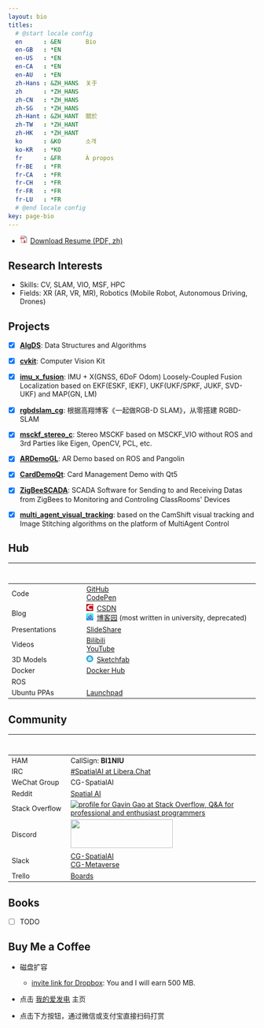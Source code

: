 ```yaml
---
layout: bio
titles:
  # @start locale config
  en      : &EN       Bio
  en-GB   : *EN
  en-US   : *EN
  en-CA   : *EN
  en-AU   : *EN
  zh-Hans : &ZH_HANS  关于
  zh      : *ZH_HANS
  zh-CN   : *ZH_HANS
  zh-SG   : *ZH_HANS
  zh-Hant : &ZH_HANT  關於
  zh-TW   : *ZH_HANT
  zh-HK   : *ZH_HANT
  ko      : &KO       소개
  ko-KR   : *KO
  fr      : &FR       À propos
  fr-BE   : *FR
  fr-CA   : *FR
  fr-CH   : *FR
  fr-FR   : *FR
  fr-LU   : *FR
  # @end locale config
key: page-bio
---
```


* <a href="https://cggos.github.io/assets/HongchenGao-CV.pdf" target="_blank"><img src="assets/images/logo_pdf.jpg" style="width:1em;margin-right:.5em;" alt="PDF icon">Download Resume (PDF, zh)</a>


## Research Interests

* Skills: CV, SLAM, VIO, MSF, HPC
* Fields: XR (AR, VR, MR), Robotics (Mobile Robot, Autonomous Driving, Drones)


## Projects

* [x] **[AlgDS](https://github.com/cggos/AlgDS)**: Data Structures and Algorithms

* [x] **[cvkit](https://github.com/cggos/cvkit)**: Computer Vision Kit 

* [x] **[imu_x_fusion](https://github.com/cggos/imu_x_fusion)**: IMU + X(GNSS, 6DoF Odom) Loosely-Coupled Fusion Localization based on EKF(ESKF, IEKF), UKF(UKF/SPKF, JUKF, SVD-UKF) and MAP(GN, LM)

* [x] **[rgbdslam_cg](https://github.com/cggos/rgbdslam_cg)**: 根据高翔博客《一起做RGB-D SLAM》，从零搭建 RGBD-SLAM

* [x] **[msckf_stereo_c](https://github.com/cggos/msckf_stereo_c)**: Stereo MSCKF based on MSCKF_VIO without ROS and 3rd Parties like Eigen, OpenCV, PCL, etc.

* [x] **[ARDemoGL](https://github.com/cggos/ARDemoGL)**: AR Demo based on ROS and Pangolin

* [x] **[CardDemoQt](https://github.com/cggos/CardDemoQt)**: Card Management Demo with Qt5

* [x] **[ZigBeeSCADA](https://github.com/cggos/ZigBeeSCADA)**: SCADA Software for Sending to and Receiving Datas from ZigBees to Monitoring and Controling ClassRooms' Devices

* [x] **[multi_agent_visual_tracking](https://github.com/cggos/multi_agent_visual_tracking)**: based on the CamShift visual tracking and Image Stitching algorithms on the platform of MultiAgent Control


## Hub

| &emsp; &emsp; &emsp; &emsp; &emsp; &emsp; &emsp; &emsp; &emsp; &emsp; | &emsp; &emsp; &emsp; &emsp; &emsp; &emsp; &emsp; &emsp; &emsp; &emsp; &emsp; &emsp; &emsp; &emsp; &emsp; &emsp; &emsp; &emsp; &emsp; &emsp; &emsp; &emsp; &emsp; &emsp; &emsp; &emsp; &emsp; &emsp; &emsp; &emsp; |
|---------------|--------|
| Code          | [GitHub](https://github.com/cggos) <br/> [CodePen](https://codepen.io/cggos) |
| Blog          | <a href="https://blog.csdn.net/u011178262"><img src="assets/images/logo_csdn.png" style="width:1em;margin-right:.5em;" alt="CSDN icon">CSDN</a> <br/> <a href="https://www.cnblogs.com/gaohongchen01"><img src="assets/images/logo_cnblogs.jpg" style="width:1em;margin-right:.5em;" alt="cnblogs icon">博客园</a> (most written in university, deprecated)  |
| Presentations | [SlideShare](https://www2.slideshare.net/HongchenGao)  |
| Videos        | [Bilibili](https://space.bilibili.com/158441969) <br/> [YouTube](https://www.youtube.com/channel/UCqcvAd87uSB4rl7fJ0nHGjA)  |
| 3D Models     | <a href="https://sketchfab.com/cggos"><img src="assets/images/logo_sketchfab.png" style="width:1em;margin-right:.5em;" alt="cnblogs icon">Sketchfab</a> |
| Docker        | [Docker Hub](https://hub.docker.com/u/cggos) |
| ROS           |  |
| Ubuntu PPAs   | [Launchpad](https://launchpad.net/~cggos) |


## Community

| &emsp; &emsp; &emsp; &emsp; &emsp; &emsp; &emsp; &emsp; &emsp; &emsp; | &emsp; &emsp; &emsp; &emsp; &emsp; &emsp; &emsp; &emsp; &emsp; &emsp; &emsp; &emsp; &emsp; &emsp; &emsp; &emsp; &emsp; &emsp; &emsp; &emsp; &emsp; &emsp; &emsp; &emsp; &emsp; &emsp; &emsp; &emsp; &emsp; &emsp; |
|---------------|--------|
| HAM           | CallSign: **BI1NIU** |
| IRC           | [#SpatialAI at Libera.Chat](https://web.libera.chat/#SpatialAI)  |
| WeChat Group  | CG-SpatialAI |
| Reddit        | [Spatial AI](https://www.reddit.com/r/SpatialAI/) |
| Stack Overflow | <a href="https://stackoverflow.com/users/6560660/gavin-gao" target="_blank"><img src="https://stackoverflow.com/users/flair/6560660.png" width="208" height="58" alt="profile for Gavin Gao at Stack Overflow, Q&amp;A for professional and enthusiast programmers" title="profile for Gavin Gao at Stack Overflow, Q&amp;A for professional and enthusiast programmers"></a> |
| Discord       | <a href="https://discord.gg/b9MZwBrRsu" target="_blank"><img src="https://styles.redditmedia.com/t5_5fmgdw/styles/image_widget_4hcglv93lvp81.jpg" width="208" height="58" alt="" title=""></a> |
| Slack         | [CG-SpatialAI](https://spatial-ai-3d.slack.com) <br/> [CG-Metaverse](https://metaverse-ai.slack.com) |
| Trello        | [Boards](https://trello.com/cggos/boards) |


## Books

* [ ] TODO


## Buy Me a Coffee

* 磁盘扩容

  - [invite link for Dropbox](https://www.dropbox.com/referrals/AACzo3ugONQq4Ywa8X7lvdz-hPrT5l8fnlY?src=global9): You and I will earn 500 MB.


* 点击 [我的爱发电](https://afdian.net/@CGABC) 主页


* 点击下方按钮，通过微信或支付宝直接扫码打赏

<div id="cyReward" role="cylabs" data-use="reward"></div>
